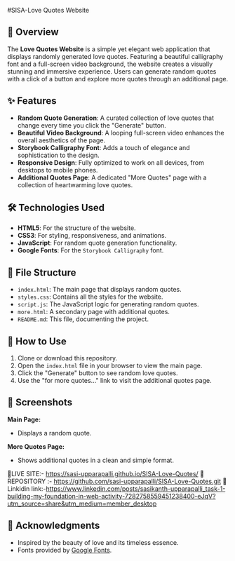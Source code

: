 #SISA-Love Quotes Website

## 🌸 Overview

The **Love Quotes Website** is a simple yet elegant web application that displays randomly generated love quotes. Featuring a beautiful calligraphy font and a full-screen video background, the website creates a visually stunning and immersive experience. Users can generate random quotes with a click of a button and explore more quotes through an additional page.

## ✨ Features

- **Random Quote Generation**: A curated collection of love quotes that change every time you click the "Generate" button.
- **Beautiful Video Background**: A looping full-screen video enhances the overall aesthetics of the page.
- **Storybook Calligraphy Font**: Adds a touch of elegance and sophistication to the design.
- **Responsive Design**: Fully optimized to work on all devices, from desktops to mobile phones.
- **Additional Quotes Page**: A dedicated "More Quotes" page with a collection of heartwarming love quotes.

## 🛠️ Technologies Used

- **HTML5**: For the structure of the website.
- **CSS3**: For styling, responsiveness, and animations.
- **JavaScript**: For random quote generation functionality.
- **Google Fonts**: For the `Storybook Calligraphy` font.

## 📂 File Structure

- `index.html`: The main page that displays random quotes.
- `styles.css`: Contains all the styles for the website.
- `script.js`: The JavaScript logic for generating random quotes.
- `more.html`: A secondary page with additional quotes.
- `README.md`: This file, documenting the project.

## 🚀 How to Use

1. Clone or download this repository.
2. Open the `index.html` file in your browser to view the main page.
3. Click the "Generate" button to see random love quotes.
4. Use the "for more quotes..." link to visit the additional quotes page.

## 📸 Screenshots

**Main Page:**
- Displays a random quote.

**More Quotes Page:**
- Shows additional quotes in a clean and simple format.


🚀LIVE SITE:- https://sasi-upparapalli.github.io/SISA-Love-Quotes/
🚀REPOSITORY :- https://github.com/sasi-upparapalli/SISA-Love-Quotes.git
🚀Linkidin link:-https://www.linkedin.com/posts/sasikanth-upparapalli_task-1-building-my-foundation-in-web-activity-7282758559451238400-eJqV?utm_source=share&utm_medium=member_desktop


## 💖 Acknowledgments

- Inspired by the beauty of love and its timeless essence.
- Fonts provided by [Google Fonts](https://fonts.google.com/).
